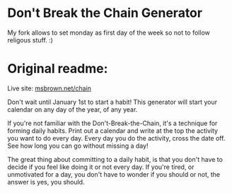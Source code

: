 
Don't Break the Chain Generator
===============================

My fork allows to set monday as first day of the week so not to follow religous stuff. :) 

Original readme:
===============================


Live site: [msbrown.net/chain](https://msbrown.net/chain)

Don't wait until January 1st to start a habit! This generator will start your
calendar on any day of the year, of any year.

If you're not familiar with the Don't-Break-the-Chain, it's a technique for
forming daily habits. Print out a calendar and write at the top the activity
you want to do every day. Every day you do the activity, cross the date off.
See how long you can go without missing a day!

The great thing about committing to a daily habit, is that you don't have to
decide if you feel like doing it or not every day. If you're tired, or
unmotivated for a day, you don't have to wonder if you should or not, the
answer is yes, you should.
